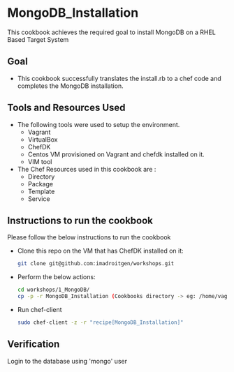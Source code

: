 # MongoDB_Installation
This cookbook achieves the required goal to install MongoDB on a RHEL Based Target System

## Goal
* This cookbook successfully translates the install.rb to a chef code and completes the MongoDB installation.

## Tools and Resources Used
* The following tools were used to setup the environment.
    * Vagrant
    * VirtualBox
    * ChefDK
    * Centos VM provisioned on Vagrant and chefdk installed on it.
    * VIM tool
* The Chef Resources used in this cookbook are :
    * Directory
    * Package
    * Template
    * Service
    
## Instructions to run the cookbook

Please follow the below instructions to run the cookbook

* Clone this repo on the VM that has ChefDK installed on it:
    ``` bash
    git clone git@github.com:imadroitgen/workshops.git
    ``` 
* Perform the below actions:
    ``` bash
    cd workshops/1_MongoDB/
    cp -p -r MongoDB_Installation (Cookbooks directory -> eg: /home/vagrant/cookbooks/)
    ```
* Run chef-client 
    ``` bash
    sudo chef-client -z -r "recipe[MongoDB_Installation]"
    ```
## Verification
Login to the database using 'mongo' user
